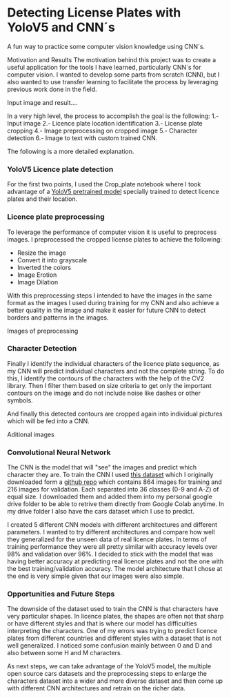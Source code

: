 # Detecting License Plates with YoloV5 and CNN´s
A fun way to practice some computer vision knowledge using CNN´s.  

Motivation and Results
The motivation behind this project was to create a useful application for the tools I have learned, particularly CNN´s for computer vision. I wanted to develop some parts from scratch (CNN),  but I also wanted to use transfer learning to facilitate the process by leveraging previous work done in the field.


Input image and result.... 



In a very high level, the process to accomplish the goal is the following:
1.- Input image
2.- Licence plate location identification
3.- License plate cropping
4.- Image preprocessing on cropped image 
5.- Character detection
6.- Image to text with custom trained CNN.

The following is a more detailed explanation. 

### YoloV5 Licence plate detection 
For the first two points, I used the Crop_plate notebook where I took advantage of a [YoloV5 pretrained model](https://huggingface.co/keremberke/yolov5m-license-plate) specially trained to detect licence plates and their location. 

### Licence plate preprocessing 
To leverage the performance of computer vision it is useful to preprocess images. I preprocessed the cropped license plates to achieve the following:

- Resize the image
- Convert it into grayscale
- Inverted the colors
- Image Erotion
- Image Dilation 

With this preprocessing steps I intended to have the images in the same format as the images I used during training for my CNN and also achieve a better quality in the image and make it easier for future CNN to detect borders and patterns in the images.

Images of preprocessing 



### Character Detection
Finally I identify the individual characters of the licence plate sequence, as my CNN will predict individual characters and not the complete string. To do this, I identify the contours of the characters with the help of the CV2 library. Then I filter them based on size criteria to get only the important contours on the image and do not include noise like dashes or other symbols.

And finally this detected contours are cropped again into individual pictures which will be fed into a CNN. 

Aditional images




### Convolutional Neural Network
The CNN is the model that will "see" the images and predict which character they are. To train the CNN I used [this dataset](
https://drive.google.com/drive/folders/1dtFh-x_NX_PXqPS_k1SrTay7bdDxJGJG?usp=sharing) which I originally downloaded form a [github repo](https://github.com/SarthakV7/AI-based-indian-license-plate-detection/blob/master/data.zip) which contains 864 images for training and 216 images for validation. Each separated into 36 classes (0-9 and A-Z) of equal size. I downloaded them and added them into my personal google drive folder to be able to retrive them directly from Google Colab anytime. In my drive folder I also have the cars dataset which I use to predict. 

I created 5 different CNN models with different architectures and different parameters. I wanted to try different architectures and compare how well they generalized for the unseen data of real licence plates. In terms of training performance they were all pretty similar with  accuracy levels over 98% and validation over 96%. 
I decided to stick with the model that was having better accuracy at predicting real licence plates and not the one with the best training/validation accuracy. The model architecture that I chose at the end is very simple given that our images were also simple.


### Opportunities and Future Steps 
The downside of the dataset used to train the CNN is that characters have very particular shapes. In licence plates, the shapes are often not that sharp or have different styles and that is where our model has difficulties interpreting the characters. One of my errors was trying to predict licence plates from different countries and different styles with a dataset that is not well generalized. I noticed some confusion mainly between 0 and D and also between some H and M characters. 

As next steps, we can take advantage of the YoloV5 model, the multiple open source cars datasets and the preprocessing steps to enlarge the characters dataset into a wider and more diverse dataset and then come up with different CNN architectures and retrain on the richer data.
 
